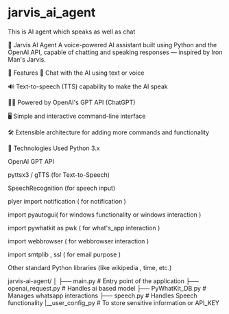 # jarvis_ai_agent
This is AI agent which speaks as well as chat


🤖 Jarvis AI Agent
A voice-powered AI assistant built using Python and the OpenAI API, capable of chatting and speaking responses — inspired by Iron Man's Jarvis.

🧠 Features
💬 Chat with the AI using text or voice

🔊 Text-to-speech (TTS) capability to make the AI speak

🧑‍💻 Powered by OpenAI's GPT API (ChatGPT)

🖥️ Simple and interactive command-line interface

🛠️ Extensible architecture for adding more commands and functionality

🧰 Technologies Used
Python 3.x

OpenAI GPT API

pyttsx3 / gTTS (for Text-to-Speech)

SpeechRecognition (for speech input)

plyer import notification  ( for notification )

import pyautogui( for windows functionality or windows interaction )

import pywhatkit as pwk ( for what's_app interaction )

import webbrowser  ( for webbrowser interaction )

import smtplib , ssl ( for email purpose )

Other standard Python libraries (like wikipedia , time, etc.)


jarvis-ai-agent/
│
├── main.py                # Entry point of the application
├── openai_request.py        # Handles ai based model
├── PyWhatKit_DB.py         # Manages whatsapp interactions
├── speech.py       # Handles Speech functionality
|__user_config_py   # To store sensitive information or API_KEY

